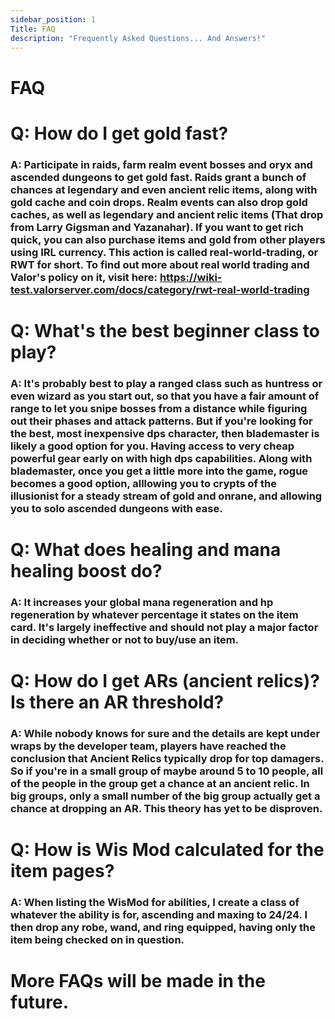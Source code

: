 ```yaml
---
sidebar_position: 1
Title: FAQ
description: "Frequently Asked Questions... And Answers!"
---
```


# FAQ

# Q: How do I get gold fast?

### A: Participate in raids, farm realm event bosses and oryx and ascended dungeons to get gold fast. Raids grant a bunch of chances at legendary and even ancient relic items, along with gold cache and coin drops. Realm events can also drop gold caches, as well as legendary and ancient relic items (That drop from Larry Gigsman and Yazanahar). If you want to get rich quick, you can also purchase items and gold from other players using IRL currency. This action is called real-world-trading, or RWT for short. To find out more about real world trading and Valor's policy on it, visit here: https://wiki-test.valorserver.com/docs/category/rwt-real-world-trading

# Q: What's the best beginner class to play?

### A: It's probably best to play a ranged class such as huntress or even wizard as you start out, so that you have a fair amount of range to let you snipe bosses from a distance while figuring out their phases and attack patterns. But if you're looking for the best, most inexpensive dps character, then blademaster is likely a good option for you. Having access to very cheap powerful gear early on with high dps capabilities. Along with blademaster, once you get a little more into the game, rogue becomes a good option, alllowing you to crypts of the illusionist for a steady stream of gold and onrane, and allowing you to solo ascended dungeons with ease.

# Q: What does healing and mana healing boost do?

### A: It increases your global mana regeneration and hp regeneration by whatever percentage it states on the item card. It's largely ineffective and should not play a major factor in deciding whether or not to buy/use an item.

# Q: How do I get ARs (ancient relics)? Is there an AR threshold?

### A: While nobody knows for sure and the details are kept under wraps by the developer team, players have reached the conclusion that Ancient Relics typically drop for top damagers. So if you're in a small group of maybe around 5 to 10 people, all of the people in the group get a chance at an ancient relic. In big groups, only a small number of the big group actually get a chance at dropping an AR. This theory has yet to be disproven.

# Q: How is Wis Mod calculated for the item pages?

### A: When listing the WisMod for abilities, I create a class of whatever the ability is for, ascending and maxing to 24/24. I then drop any robe, wand, and ring equipped, having only the item being checked on in question.

# More FAQs will be made in the future.
